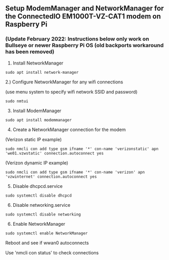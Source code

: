 ## Setup ModemManager and NetworkManager for the ConnectedIO EM1000T-VZ-CAT1 modem on Raspberry Pi

### (Update February 2022: Instructions below only work on Bullseye or newer Raspberry Pi OS (old backports workaround has been removed)

1. Install NetworkManager
```
sudo apt install network-manager
```

2.) Configure NetworkManager for any wifi connections

(use menu system to specify wifi network SSID and password)
```
sudo nmtui
```

3. Install ModemManager
```
sudo apt install modemmanager
```

4. Create a NetworkManager connection for the modem

(Verizon static IP example)
```
sudo nmcli con add type gsm ifname '*' con-name 'verizonstatic' apn 'we01.vzwstatic' connection.autoconnect yes
```

(Verizon dynamic IP example)
```
sudo nmcli con add type gsm ifname '*' con-name 'verizon' apn 'vzwinternet' connection.autoconnect yes
```

5. Disable dhcpcd.service
```
sudo systemctl disable dhcpcd
```

6. Disable networking.service
```
sudo systemctl disable networking
```

6. Enable NetworkManager
```
sudo systemctl enable NetworkManager
```

Reboot and see if wwan0 autoconnects

Use 'nmcli con status' to check connections
